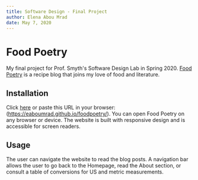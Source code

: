 ```yaml
---
title: Software Design - Final Project
author: Elena Abou Mrad
date: May 7, 2020
---
```


# Food Poetry

My final project for Prof. Smyth's Software Design Lab in Spring 2020. [Food Poetry](https://eaboumrad.github.io/foodpoetry/) is a recipe blog that joins my love of food and literature.

## Installation
Click [here](https://eaboumrad.github.io/foodpoetry/) or paste this URL in your browser: (https://eaboumrad.github.io/foodpoetry/).
You can open Food Poetry on any browser or device. The website is built with responsive design and is accessible for screen readers.

## Usage
The user can navigate the website to read the blog posts. A navigation bar allows the user to go back to the Homepage, read the About section, or consult a table of conversions for US and metric measurements.





